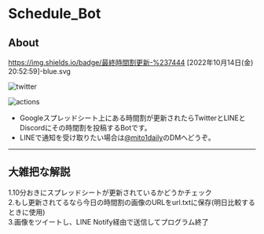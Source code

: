 # Schedule_Bot  

## About

https://img.shields.io/badge/最終時間割更新-%237444 [2022年10月14日(金) 20:52:59]-blue.svg

![twitter](https://img.shields.io/twitter/follow/mito1daily?label=%40mito1daily&style=social)

![actions](https://github.com/Geusen/Schedule_Bot/actions/workflows/Schedule.yml/badge.svg)

- Googleスプレッドシート上にある時間割が更新されたらTwitterとLINEとDiscordにその時間割を投稿するBotです。
- LINEで通知を受け取りたい場合は[@mito1daily](https://twitter.com/mito1daily)のDMへどうぞ。

--------------------------------------------------------------------------------------

## 大雑把な解説

1.10分おきにスプレッドシートが更新されているかどうかチェック  
2.もし更新されてるなら今日の時間割の画像のURLをurl.txtに保存(明日比較するときに使用)  
3.画像をツイートし、LINE Notify経由で送信してプログラム終了
